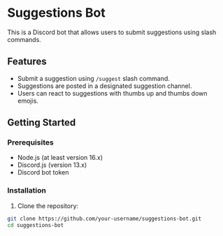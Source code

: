 # Suggestions Bot

This is a Discord bot that allows users to submit suggestions using slash commands.

## Features

- Submit a suggestion using `/suggest` slash command.
- Suggestions are posted in a designated suggestion channel.
- Users can react to suggestions with thumbs up and thumbs down emojis.

## Getting Started

### Prerequisites

- Node.js (at least version 16.x)
- Discord.js (version 13.x)
- Discord bot token

### Installation

1. Clone the repository:

```bash
git clone https://github.com/your-username/suggestions-bot.git
cd suggestions-bot
